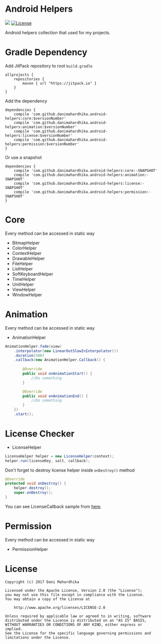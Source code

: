 # Android Helpers
[![](https://jitpack.io/v/danimahardhika/android-helpers.svg)](https://jitpack.io/#danimahardhika/android-helpers) [![License](https://img.shields.io/badge/License-Apache%202.0-blue.svg)](https://opensource.org/licenses/Apache-2.0) 

Android helpers collection that used for my projects.

# Gradle Dependency
Add JitPack repository to root ```build.gradle```
```Gradle
allprojects {
    repositories {
        maven { url "https://jitpack.io" }
    }
}
```
Add the dependency
```Gradle
dependencies {
    compile 'com.github.danimahardhika.android-helpers:core:$versionNumber'
    compile 'com.github.danimahardhika.android-helpers:animation:$versionNumber'
    compile 'com.github.danimahardhika.android-helpers:license:$versionNumber'
    compile 'com.github.danimahardhika.android-helpers:permission:$versionNumber'
}
```
Or use a snapshot
```Gradle
dependencies {
    compile 'com.github.danimahardhika.android-helpers:core:-SNAPSHOT'
    compile 'com.github.danimahardhika.android-helpers:animation:-SNAPSHOT'
    compile 'com.github.danimahardhika.android-helpers:license:-SNAPSHOT'
    compile 'com.github.danimahardhika.android-helpers:permission:-SNAPSHOT'
}
```

# Core
Every method can be accessed in static way
* BitmapHelper
* ColorHelper
* ContextHelper
* DrawableHelper
* FileHelper
* ListHelper
* SoftKeyboardHelper
* TimeHelper
* UnitHelper
* ViewHelper
* WindowHelper

# Animation
Every method can be accessed in static way
* AnimationHelper
```java
AnimationHelper.fade(view)
    .interpolator(new LinearOutSlowInInterpolator())
    .duration(500)
    .callback(new AnimationHelper.Callback() {
    
        @Override
        public void onAnimationStart() {
            //Do something
        }

        @Override
        public void onAnimationEnd() {
            //Do something
        }
    })
    .start();
```

# License Checker
* LicenseHelper
```java
LicenseHelper helper = new LicenseHelper(context);
helper.run(licenseKey, salt, callback);
```
Don't forget to destroy license helper inside `onDestroy()` method
```java
@Override
protected void onDestroy() {
    helper.destroy();
    super.onDestroy();
}
```

You can see LicenseCallback sample from [here](https://github.com/danimahardhika/wallpaperboard/blob/master/library/src/main/java/com/dm/wallpaper/board/helpers/LicenseCallbackHelper.java).

# Permission
Every method can be accessed in static way
* PermissionHelper

# License
```
Copyright (c) 2017 Dani Mahardhika

Licensed under the Apache License, Version 2.0 (the "License");
you may not use this file except in compliance with the License.
You may obtain a copy of the License at

    http://www.apache.org/licenses/LICENSE-2.0

Unless required by applicable law or agreed to in writing, software
distributed under the License is distributed on an "AS IS" BASIS,
WITHOUT WARRANTIES OR CONDITIONS OF ANY KIND, either express or implied.
See the License for the specific language governing permissions and
limitations under the License.
```
